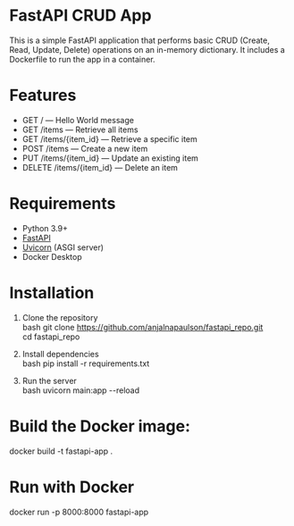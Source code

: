 #  FastAPI CRUD App
This is a simple FastAPI application that performs basic CRUD (Create, Read, Update, Delete) operations on an in-memory dictionary. It includes a Dockerfile to run the app in a container.

# Features
- GET / — Hello World message  
- GET /items — Retrieve all items  
- GET /items/{item_id} — Retrieve a specific item  
- POST /items — Create a new item  
- PUT /items/{item_id} — Update an existing item  
- DELETE /items/{item_id} — Delete an item 

# Requirements

- Python 3.9+
- [FastAPI](https://fastapi.tiangolo.com/)
- [Uvicorn](https://www.uvicorn.org/) (ASGI server)
- Docker Desktop
# Installation

1. Clone the repository  
    bash
    git clone https://github.com/anjalnapaulson/fastapi_repo.git    
    cd fastapi_repo

2. Install dependencies  
    bash
    pip install -r requirements.txt

3. Run the server  
    bash
    uvicorn main:app --reload

# Build the Docker image:

docker build -t fastapi-app .

# Run with Docker

docker run -p 8000:8000 fastapi-app